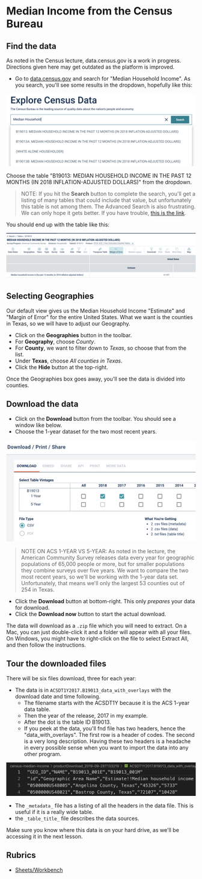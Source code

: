 # Median Income from the Census Bureau

## Find the data

As noted in the Census lecture, data.census.gov is a work in progress. Directions given here may get outdated as the platform is improved.

- Go to [data.census.gov](https://data.census.gov) and search for "Median Household Income". As you search, you'll see some results in the dropdown, hopefully like this:

![Census search](images/census-mhi-search.png)

Choose the table "B19013: MEDIAN HOUSEHOLD INCOME IN THE PAST 12 MONTHS (IN 2018 INFLATION-ADJUSTED DOLLARS)" from the dropdown.

> NOTE: If you hit the **Search** button to complete the search, you'll get a listing of many tables that could include that value, but unfortunately this table is not among them. The Advanced Search is also frustrating. We can only hope it gets better. If you have trouble, [this is the link](https://data.census.gov/cedsci/table?hidePreview=true&q=B19013%3A%20MEDIAN%20HOUSEHOLD%20INCOME%20IN%20THE%20PAST%2012%20MONTHS%20%28IN%202018%20INFLATION-ADJUSTED%20DOLLARS%29&table=B19013&tid=ACSDT1Y2018.B19013&lastDisplayedRow=0&g=0400000US48.050000).

You should end up with the table like this:

![MHI table](images/census-mhi-table.png)

## Selecting Geographies

Our default view gives us the Median Household Income "Estimate" and "Margin of Error" for the entire United States. What we want is the counties in Texas, so we will have to adjust our Geography.

- Click on the **Geographies** button in the toolbar.
- For **Geography**, choose _County_.
- For **County**, we want to filter down to _Texas_, so choose that from the list.
- Under **Texas**, choose _All counties in Texas_.
- Click the **Hide** button at the top-right.

Once the Geographies box goes away, you'll see the data is divided into counties.

## Download the data

- Click on the **Download** button from the toolbar. You should see a window like below.
- Choose the 1-year dataset for the two most recent years.

![Choose data](images/census-mhi-choosedata.png)

> NOTE ON ACS 1-YEAR VS 5-YEAR: As noted in the lecture, the American Community Survey releases data every year for geographic populations of 65,000 people or more, but for smaller populations they combine surveys over five years. We want to compare the two most recent years, so we'll be working with the 1-year data set. Unfortunately, that means we'll only the largest 53 counties out of 254 in Texas.

- Click the **Download** button at bottom-right. This only _prepares_ your data for download.
- Click the **Download now** button to start the actual download.

The data will download as a `.zip` file which you will need to extract. On a Mac, you can just double-click it and a folder will appear with all your files. On Windows, you might have to right-click on the file to select Extract All, and then follow the instructions.

## Tour the downloaded files

There will be six files download, three for each year:

- The data is in `ACSDT1Y2017.B19013_data_with_overlays` with the download date and time following.
  - The filename starts with the ACSDT1Y because it is the ACS 1-year data table.
  - Then the year of the release, 2017 in my example.
  - After the dot is the table ID B19013.
  - If you peek at the data, you'll fnd file has two headers, hence the "data_with_overlays". The first row is a header of codes. The second is a very long description. Having these two headers is a headache in every possible sense when you want to import the data into any other program.

![Two header rows](images/census-mhi-headerrows.png)

- The `_metadata_` file has a listing of all the headers in the data file. This is useful if it is a really wide table.
- the `_table_title_` file describes the data sources.

Make sure you know where this data is on your hard drive, as we'll be accessing it in the next lesson.

## Rubrics

- [Sheets/Workbench](rubric-wb.md)
